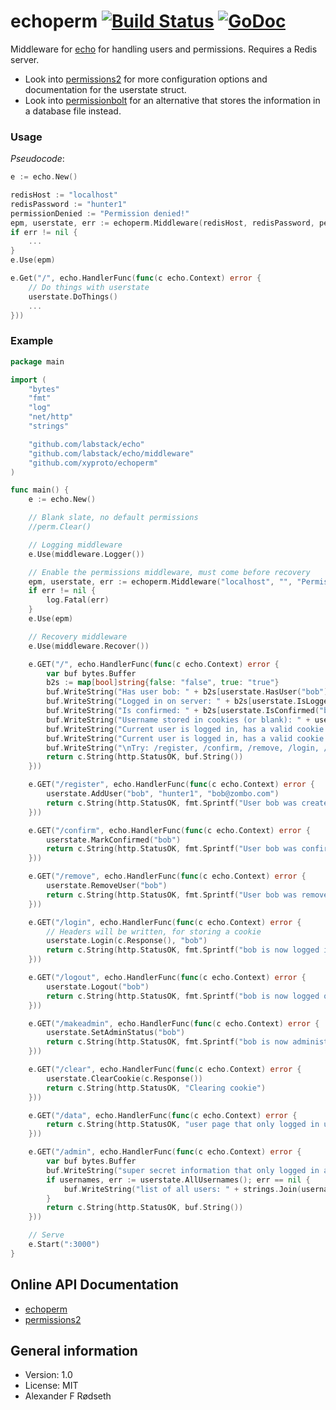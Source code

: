 # echoperm [![Build Status](https://travis-ci.org/xyproto/echoperm.svg?branch=master)](https://travis-ci.org/xyproto/echoperm) [![GoDoc](https://godoc.org/github.com/xyproto/echoperm?status.svg)](http://godoc.org/github.com/xyproto/echoperm)


Middleware for [echo](https://github.com/labstack/echo) for handling users and permissions. Requires a Redis server.

* Look into [permissions2](https://github.com/xyproto/permissions2) for more configuration options and documentation for the userstate struct.
* Look into [permissionbolt](https://github.com/xyproto/permissionbolt) for an alternative that stores the information in a database file instead.

### Usage

*Pseudocode*:

~~~go
e := echo.New()

redisHost := "localhost"
redisPassword := "hunter1"
permissionDenied := "Permission denied!"
epm, userstate, err := echoperm.Middleware(redisHost, redisPassword, permissionDenied)
if err != nil {
    ...
}
e.Use(epm)

e.Get("/", echo.HandlerFunc(func(c echo.Context) error {
    // Do things with userstate
    userstate.DoThings()
    ...
}))
~~~

### Example

~~~go
package main

import (
	"bytes"
	"fmt"
	"log"
	"net/http"
	"strings"

	"github.com/labstack/echo"
	"github.com/labstack/echo/middleware"
	"github.com/xyproto/echoperm"
)

func main() {
	e := echo.New()

	// Blank slate, no default permissions
	//perm.Clear()

	// Logging middleware
	e.Use(middleware.Logger())

	// Enable the permissions middleware, must come before recovery
	epm, userstate, err := echoperm.Middleware("localhost", "", "Permission denied!")
	if err != nil {
		log.Fatal(err)
	}
	e.Use(epm)

	// Recovery middleware
	e.Use(middleware.Recover())

	e.GET("/", echo.HandlerFunc(func(c echo.Context) error {
		var buf bytes.Buffer
		b2s := map[bool]string{false: "false", true: "true"}
		buf.WriteString("Has user bob: " + b2s[userstate.HasUser("bob")] + "\n")
		buf.WriteString("Logged in on server: " + b2s[userstate.IsLoggedIn("bob")] + "\n")
		buf.WriteString("Is confirmed: " + b2s[userstate.IsConfirmed("bob")] + "\n")
		buf.WriteString("Username stored in cookies (or blank): " + userstate.Username(c.Request()) + "\n")
		buf.WriteString("Current user is logged in, has a valid cookie and *user rights*: " + b2s[userstate.UserRights(c.Request())] + "\n")
		buf.WriteString("Current user is logged in, has a valid cookie and *admin rights*: " + b2s[userstate.AdminRights(c.Request())] + "\n")
		buf.WriteString("\nTry: /register, /confirm, /remove, /login, /logout, /makeadmin, /clear, /data and /admin")
		return c.String(http.StatusOK, buf.String())
	}))

	e.GET("/register", echo.HandlerFunc(func(c echo.Context) error {
		userstate.AddUser("bob", "hunter1", "bob@zombo.com")
		return c.String(http.StatusOK, fmt.Sprintf("User bob was created: %v\n", userstate.HasUser("bob")))
	}))

	e.GET("/confirm", echo.HandlerFunc(func(c echo.Context) error {
		userstate.MarkConfirmed("bob")
		return c.String(http.StatusOK, fmt.Sprintf("User bob was confirmed: %v\n", userstate.IsConfirmed("bob")))
	}))

	e.GET("/remove", echo.HandlerFunc(func(c echo.Context) error {
		userstate.RemoveUser("bob")
		return c.String(http.StatusOK, fmt.Sprintf("User bob was removed: %v\n", !userstate.HasUser("bob")))
	}))

	e.GET("/login", echo.HandlerFunc(func(c echo.Context) error {
		// Headers will be written, for storing a cookie
		userstate.Login(c.Response(), "bob")
		return c.String(http.StatusOK, fmt.Sprintf("bob is now logged in: %v\n", userstate.IsLoggedIn("bob")))
	}))

	e.GET("/logout", echo.HandlerFunc(func(c echo.Context) error {
		userstate.Logout("bob")
		return c.String(http.StatusOK, fmt.Sprintf("bob is now logged out: %v\n", !userstate.IsLoggedIn("bob")))
	}))

	e.GET("/makeadmin", echo.HandlerFunc(func(c echo.Context) error {
		userstate.SetAdminStatus("bob")
		return c.String(http.StatusOK, fmt.Sprintf("bob is now administrator: %v\n", userstate.IsAdmin("bob")))
	}))

	e.GET("/clear", echo.HandlerFunc(func(c echo.Context) error {
		userstate.ClearCookie(c.Response())
		return c.String(http.StatusOK, "Clearing cookie")
	}))

	e.GET("/data", echo.HandlerFunc(func(c echo.Context) error {
		return c.String(http.StatusOK, "user page that only logged in users must see!")
	}))

	e.GET("/admin", echo.HandlerFunc(func(c echo.Context) error {
		var buf bytes.Buffer
		buf.WriteString("super secret information that only logged in administrators must see!\n\n")
		if usernames, err := userstate.AllUsernames(); err == nil {
			buf.WriteString("list of all users: " + strings.Join(usernames, ", "))
		}
		return c.String(http.StatusOK, buf.String())
	}))

	// Serve
	e.Start(":3000")
}
~~~

Online API Documentation
------------------------

* [echoperm](http://godoc.org/github.com/xyproto/echoperm)
* [permissions2](http://godoc.org/github.com/xyproto/permissions2)


General information
-------------------

* Version: 1.0
* License: MIT
* Alexander F Rødseth

